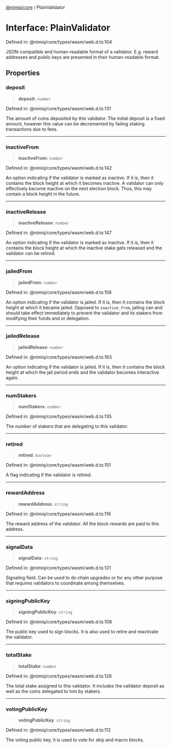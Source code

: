 [@nimiq/core](../globals.md) / PlainValidator

# Interface: PlainValidator

Defined in: @nimiq/core/types/wasm/web.d.ts:104

JSON-compatible and human-readable format of a validator. E.g. reward addresses and public keys are presented in
their human-readable format.

## Properties

### deposit

> **deposit**: `number`

Defined in: @nimiq/core/types/wasm/web.d.ts:131

The amount of coins deposited by this validator. The initial deposit is a fixed amount,
however this value can be decremented by failing staking transactions due to fees.

***

### inactiveFrom

> **inactiveFrom**: `number`

Defined in: @nimiq/core/types/wasm/web.d.ts:142

An option indicating if the validator is marked as inactive. If it is, then it contains the
block height at which it becomes inactive.
A validator can only effectively become inactive on the next election block. Thus, this may
contain a block height in the future.

***

### inactiveRelease

> **inactiveRelease**: `number`

Defined in: @nimiq/core/types/wasm/web.d.ts:147

An option indicating if the validator is marked as inactive. If it is, then it contains the
block height at which the inactive stake gets released and the validator can be retired.

***

### jailedFrom

> **jailedFrom**: `number`

Defined in: @nimiq/core/types/wasm/web.d.ts:158

An option indicating if the validator is jailed. If it is, then it contains the
block height at which it became jailed.
Opposed to `inactive_from`, jailing can and should take effect immediately to prevent
the validator and its stakers from modifying their funds and or delegation.

***

### jailedRelease

> **jailedRelease**: `number`

Defined in: @nimiq/core/types/wasm/web.d.ts:163

An option indicating if the validator is jailed. If it is, then it contains the
block height at which the jail period ends and the validator becomes interactive again.

***

### numStakers

> **numStakers**: `number`

Defined in: @nimiq/core/types/wasm/web.d.ts:135

The number of stakers that are delegating to this validator.

***

### retired

> **retired**: `boolean`

Defined in: @nimiq/core/types/wasm/web.d.ts:151

A flag indicating if the validator is retired.

***

### rewardAddress

> **rewardAddress**: `string`

Defined in: @nimiq/core/types/wasm/web.d.ts:116

The reward address of the validator. All the block rewards are paid to this address.

***

### signalData

> **signalData**: `string`

Defined in: @nimiq/core/types/wasm/web.d.ts:121

Signaling field. Can be used to do chain upgrades or for any other purpose that requires
validators to coordinate among themselves.

***

### signingPublicKey

> **signingPublicKey**: `string`

Defined in: @nimiq/core/types/wasm/web.d.ts:108

The public key used to sign blocks. It is also used to retire and reactivate the validator.

***

### totalStake

> **totalStake**: `number`

Defined in: @nimiq/core/types/wasm/web.d.ts:126

The total stake assigned to this validator. It includes the validator deposit as well as the
coins delegated to him by stakers.

***

### votingPublicKey

> **votingPublicKey**: `string`

Defined in: @nimiq/core/types/wasm/web.d.ts:112

The voting public key, it is used to vote for skip and macro blocks.
